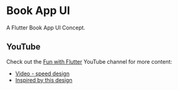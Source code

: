# Book App UI

A Flutter Book App UI Concept.

## YouTube

Check out the [Fun with Flutter](https://www.youtube.com/funwithflutter) YouTube channel for more content:

- [Video - speed design](https://youtu.be/-b6aSjdBDd8)
- [Inspired by this design](https://dribbble.com/shots/4256473-app-reader)
